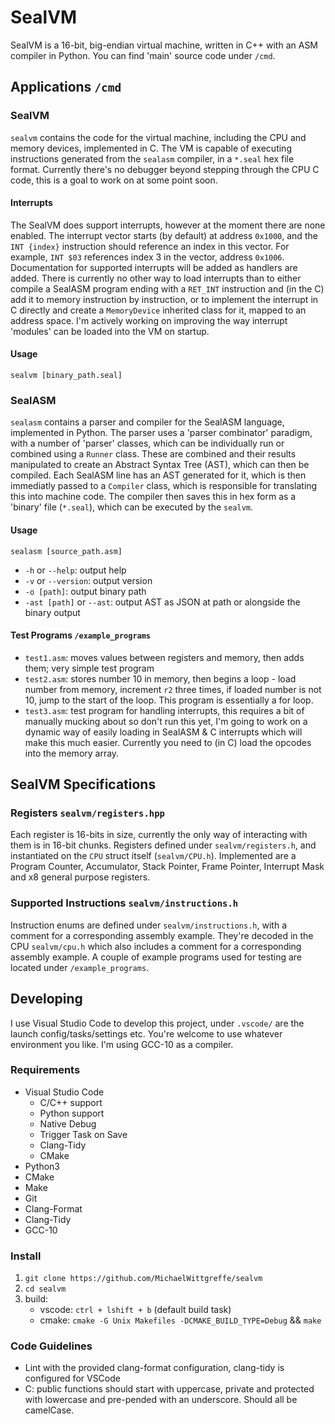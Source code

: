 # SealVM
SealVM is a 16-bit, big-endian virtual machine, written in C++ with an ASM compiler in Python. You can find 'main' source code under `/cmd`. 

## Applications `/cmd`
### SealVM
`sealvm` contains the code for the virtual machine, including the CPU and memory devices, implemented in C. The VM is capable of executing instructions generated from the `sealasm` compiler, in a `*.seal` hex file format. Currently there's no debugger beyond stepping through the CPU C code, this is a goal to work on at some point soon.

#### Interrupts
The SealVM does support interrupts, however at the moment there are none enabled. The interrupt vector starts (by default) at address `0x1000`, and the `INT {index}` instruction should reference an index in this vector. For example, `INT $03` references index 3 in the vector, address `0x1006`. Documentation for supported interrupts will be added as handlers are added. There is currently no other way to load interrupts than to either compile a SealASM program ending with a `RET_INT` instruction and (in the C) add it to memory instruction by instruction, or to implement the interrupt in C directly and create a `MemoryDevice` inherited class for it, mapped to an address space. I'm actively working on improving the way interrupt 'modules' can be loaded into the VM on startup.

#### Usage
`sealvm [binary_path.seal]`

### SealASM
`sealasm` contains a parser and compiler for the SealASM language, implemented in Python. The parser uses a 'parser combinator' paradigm, with a number of 'parser' classes, which can be individually run or combined using a `Runner` class. These are combined and their results manipulated to create an Abstract Syntax Tree (AST), which can then be compiled. Each SealASM line has an AST generated for it, which is then immediatly passed to a `Compiler` class, which is responsible for translating this into machine code. The compiler then saves this in hex form as a 'binary' file (`*.seal`), which can be executed by the `sealvm`.

#### Usage
`sealasm [source_path.asm]`
- `-h` or `--help`: output help
- `-v` or `--version`: output version
- `-o [path]`: output binary path
- `-ast [path]` or `--ast`: output AST as JSON at path or alongside the binary output

#### Test Programs `/example_programs`
- `test1.asm`: moves values between registers and memory, then adds them; very simple test program
- `test2.asm`: stores number 10 in memory, then begins a loop - load number from memory, increment `r2` three times, if loaded number is not 10, jump to the start of the loop. This program is essentially a for loop.
- `test3.asm`: test program for handling interrupts, this requires a bit of manually mucking about so don't run this yet, I'm going to work on a dynamic way of easily loading in SealASM & C interrupts which will make this much easier. Currently you need to (in C) load the opcodes into the memory array.

## SealVM Specifications
### Registers `sealvm/registers.hpp`
Each register is 16-bits in size, currently the only way of interacting with them is in 16-bit chunks. Registers defined under `sealvm/registers.h`, and instantiated on the `CPU` struct itself (`sealvm/CPU.h`). Implemented are a Program Counter, Accumulator, Stack Pointer, Frame Pointer, Interrupt Mask and x8 general purpose registers.

### Supported Instructions `sealvm/instructions.h`
Instruction enums are defined under `sealvm/instructions.h`, with a comment for a corresponding assembly example. They're decoded in the CPU `sealvm/cpu.h` which also includes a comment for a corresponding assembly example. A couple of example programs used for testing are located under `/example_programs`.

## Developing
I use Visual Studio Code to develop this project, under `.vscode/` are the launch config/tasks/settings etc. You're welcome to use whatever environment you like. I'm using GCC-10 as a compiler.

### Requirements
- Visual Studio Code
    - C/C++ support
    - Python support
    - Native Debug
    - Trigger Task on Save
    - Clang-Tidy
    - CMake
- Python3
- CMake
- Make
- Git
- Clang-Format
- Clang-Tidy
- GCC-10

### Install
1. `git clone https://github.com/MichaelWittgreffe/sealvm`
2. `cd sealvm`
3. build:
    - vscode: `ctrl + lshift + b` (default build task) 
    - cmake: `cmake -G Unix Makefiles -DCMAKE_BUILD_TYPE=Debug` && `make`

### Code Guidelines
- Lint with the provided clang-format configuration, clang-tidy is configured for VSCode
- C: public functions should start with uppercase, private and protected with lowercase and pre-pended with an underscore. Should all be camelCase.
